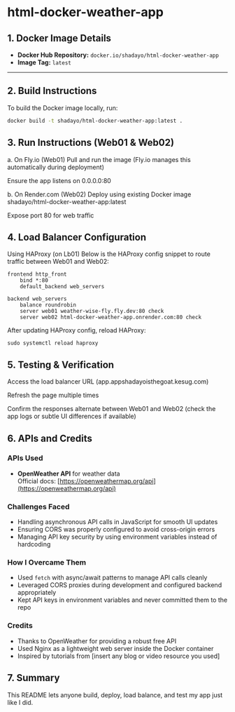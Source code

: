 # html-docker-weather-app

## 1. Docker Image Details
- **Docker Hub Repository:** `docker.io/shadayo/html-docker-weather-app`
- **Image Tag:** `latest`

---

## 2. Build Instructions
To build the Docker image locally, run:

```bash
docker build -t shadayo/html-docker-weather-app:latest .
```

##  3. Run Instructions (Web01 & Web02)
a. On Fly.io (Web01)
Pull and run the image (Fly.io manages this automatically during deployment)

Ensure the app listens on 0.0.0.0:80

b. On Render.com (Web02)
Deploy using existing Docker image shadayo/html-docker-weather-app:latest

Expose port 80 for web traffic

## 4. Load Balancer Configuration
Using HAProxy (on Lb01)
Below is the HAProxy config snippet to route traffic between Web01 and Web02:

```haproxy
frontend http_front
    bind *:80
    default_backend web_servers

backend web_servers
    balance roundrobin
    server web01 weather-wise-fly.fly.dev:80 check
    server web02 html-docker-weather-app.onrender.com:80 check
```
After updating HAProxy config, reload HAProxy:
```haproxy
sudo systemctl reload haproxy
```
## 5. Testing & Verification
Access the load balancer URL (app.appshadayoisthegoat.kesug.com)

Refresh the page multiple times

Confirm the responses alternate between Web01 and Web02 (check the app logs or subtle UI differences if available)

## 6. APIs and Credits

### APIs Used
- **OpenWeather API** for weather data  
  Official docs: [https://openweathermap.org/api](https://openweathermap.org/api)

### Challenges Faced
- Handling asynchronous API calls in JavaScript for smooth UI updates  
- Ensuring CORS was properly configured to avoid cross-origin errors  
- Managing API key security by using environment variables instead of hardcoding

### How I Overcame Them
- Used `fetch` with async/await patterns to manage API calls cleanly  
- Leveraged CORS proxies during development and configured backend appropriately  
- Kept API keys in environment variables and never committed them to the repo

### Credits
- Thanks to OpenWeather for providing a robust free API  
- Used Nginx as a lightweight web server inside the Docker container  
- Inspired by tutorials from [insert any blog or video resource you used]



## 7. Summary
This README lets anyone build, deploy, load balance, and test my app just like I did.
